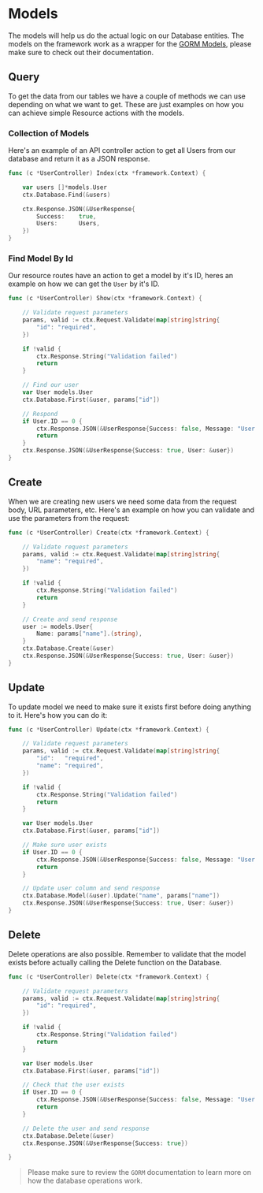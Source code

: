 # Models

The models will help us do the actual logic on our Database entities. The models on the framework work as a wrapper for the [GORM Models](http://gorm.io/docs/), please make sure to check out their documentation.

## Query

To get the data from our tables we have a couple of methods we can use depending on what we want to get. These are just examples on how you can achieve simple Resource actions with the models.

### Collection of Models

Here's an example of an API controller action to get all Users from our database and return it as a JSON response.

```go
func (c *UserController) Index(ctx *framework.Context) {

    var users []*models.User
	ctx.Database.Find(&users)

	ctx.Response.JSON(&UserResponse{
		Success:    true,
		Users:      Users,
	})
}
```

### Find Model By Id

Our resource routes have an action to get a model by it's ID, heres an example on how we can get the `User` by it's ID.

```go
func (c *UserController) Show(ctx *framework.Context) {

    // Validate request parameters
	params, valid := ctx.Request.Validate(map[string]string{
		"id": "required",
	})

	if !valid {
		ctx.Response.String("Validation failed")
		return
	}

    // Find our user
	var User models.User
	ctx.Database.First(&user, params["id"])

    // Respond
	if User.ID == 0 {
		ctx.Response.JSON(&UserResponse{Success: false, Message: "User doesn't exist"})
		return
	}
	ctx.Response.JSON(&UserResponse{Success: true, User: &user})
}
```


## Create

When we are creating new users we need some data from the request body, URL parameters, etc. Here's an example on how you can validate and use the parameters from the request:

```go
func (c *UserController) Create(ctx *framework.Context) {

    // Validate request parameters
	params, valid := ctx.Request.Validate(map[string]string{
		"name": "required",
	})

	if !valid {
		ctx.Response.String("Validation failed")
		return
	}

    // Create and send response
	user := models.User{
		Name: params["name"].(string),
	}
	ctx.Database.Create(&user)
	ctx.Response.JSON(&UserResponse{Success: true, User: &user})
}
```

## Update

To update model we need to make sure it exists first before doing anything to it. Here's how you can do it:

```go
func (c *UserController) Update(ctx *framework.Context) {

    // Validate request parameters
	params, valid := ctx.Request.Validate(map[string]string{
		"id":   "required",
		"name": "required",
	})

	if !valid {
		ctx.Response.String("Validation failed")
		return
	}

	var User models.User
	ctx.Database.First(&user, params["id"])

    // Make sure user exists
	if User.ID == 0 {
		ctx.Response.JSON(&UserResponse{Success: false, Message: "User doesn't exist"})
		return
	}

    // Update user column and send response
	ctx.Database.Model(&user).Update("name", params["name"])
	ctx.Response.JSON(&UserResponse{Success: true, User: &user})
}
```

## Delete

Delete operations are also possible. Remember to validate that the model exists before actually calling the Delete function on the Database.

```go
func (c *UserController) Delete(ctx *framework.Context) {

    // Validate request parameters
    params, valid := ctx.Request.Validate(map[string]string{
		"id": "required",
	})

	if !valid {
		ctx.Response.String("Validation failed")
		return
	}

	var User models.User
	ctx.Database.First(&user, params["id"])

    // Check that the user exists
	if User.ID == 0 {
		ctx.Response.JSON(&UserResponse{Success: false, Message: "User doesn't exist"})
		return
	}

    // Delete the user and send response
	ctx.Database.Delete(&user)
	ctx.Response.JSON(&UserResponse{Success: true})

}
```
> Please make sure to review the `GORM` documentation to learn more on how the database operations work.
